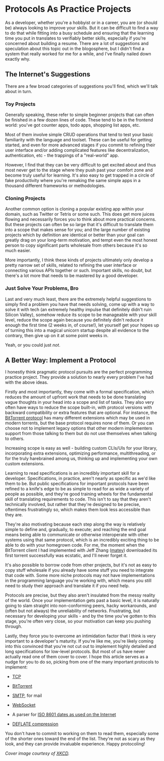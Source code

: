 # Protocols As Practice Projects

As a developer, whether you're a hobbyist or in a career, you are (or should be) always looking to improve your skills. But it can be difficult to find a way to do that while fitting into a busy schedule and ensuring that the learning time you put in translates to verifiably better skills, especially if you're concerned about building a resume. There are a lot of suggestions and speculation about this topic out in the blogosphere, but I didn't find a system that really worked for me for a while, and I've finally nailed down exactly why.

## The Internet's Suggestions

There are a few broad categories of suggestions you'll find, which we'll talk about in turn.

### Toy Projects

Generally speaking, these refer to simple beginner projects that can often be finished in a few dozen lines of code. These tend to be in the frontend world: you've got counter apps, todo apps, shopping list apps, etc.

Most of them involve simple CRUD operations that tend to test your basic familiarity with the language and toolset. These can be useful for getting started, and even for more advanced stages if you commit to refining their user interface and/or adding complicated features like decentralization, authentication, etc - the trappings of a "real-world" app.

However, I find that they can be very difficult to get excited about and thus most never get to the stage where they push past your comfort zone and become truly useful for learning. It's also easy to get trapped in a circle of fake productivity where you're remaking the same simple apps in a thousand different frameworks or methodologies.

### Cloning Projects

Another common option is cloning a popular existing app within your domain, such as Twitter or Tetris or some such. This does get more juices flowing and necessarily forces you to think about more practical concerns. But these projects can often be so large that it's difficult to translate them into a scope that makes sense for you; and the large number of existing projects which by definition are identical or better than your goal can greatly drag on your long-term motivation, and tempt even the most honest person to copy significant parts wholesale from others because it's so much easier.

More importantly, I think these kinds of projects ultimately only develop a pretty narrow set of skills, related to refining the user interface or connecting various APIs together or such. Important skills, no doubt, but there's a lot more that needs to be mastered by a good developer.

### Just Solve Your Problems, Bro

Last and very much least, there are the extremely helpful suggestions to simply find a problem you have that needs solving, come up with a way to solve it with tech (an extremely healthy impulse that definitely didn't ruin Silicon Valley), somehow reduce its scope to be manageable with your skill level, reduce the scope again because you definitely didn't reduce it enough the first time (2 weeks in, of course!), let yourself get your hopes up of turning this into a magical unicorn startup despite all evidence to the contrary, then give up on it at some point weeks in.

Yeah, or you could just *not*.

## A Better Way: Implement a Protocol

I honestly think pragmatic protocol pursuits are the perfect programming practice project. They provide a solution to nearly every problem I've had with the above ideas.

Firstly and most importantly, they come with a formal specification, which reduces the amount of upfront work that needs to be done translating vague thoughts in your head into a scope and list of tasks. They also very often have ways to reduce the scope built-in, with protocol versions with backward compatibility or extra features that are optional. For instance, the [BitTorrent protocol](https://www.bittorrent.org/beps/bep_0003.html) has many different extensions which may be used in modern torrents, but the base protocol requires none of them. Or you can choose not to implement legacy options that other modern implementers support from those talking to them but do not use themselves when talking to others.

Increasing scope is easy as well - building custom CLIs/UIs for your library, incorporating extra extensions, optimizing performance, multithreading, or for the truly harebrained among us, thinking up and implementing your own custom extensions.

Learning to read specifications is an incredibly important skill for a developer. Specifications, in practice, aren't nearly as specific as we'd like them to be. But public specifications for important protocols have been refined to a knife's edge to be as simple to read for as wide a variety of people as possible, and they're good training wheels for the fundamental skill of translating requirements to code. This isn't to say that they aren't technically involved, but rather that they're designed to be precise, oftentimes frustratingly so, which makes them look less accessible than they are.

They're also motivating because each step along the way is relatively simple to define and, gradually, to execute; and reaching the end goal means being able to communicate or otherwise interoperate with other systems using that same protocol, which is an incredibly exciting thing to be able to do with your homegrown code. For me, the moment when the BitTorrent client I had implemented with Jeff Zhang ([matey](https://github.com/naiveai/matey)) downloaded its first torrent successfully was ecstatic, and I'll never forget it.

It's also possible to borrow code from other projects, but it's not as easy to copy stuff wholesale if you already have some stuff you need to integrate that code with. Some more niche protocols may not have implementations in the programming language you're working with, which means you still need to study their approach and translate it if you need help.

Protocols are precise, but they also aren't insulated from the messy reality of the world. Once your implementation gets past a basic level, it is naturally going to slam straight into non-conforming peers, hacky workarounds, and (often but not always) the unreliability of networks. Frustrating, but necessary for developing your skills - and by the time you've gotten to this stage, you're often very close, so your motivation can keep you pushing through.

Lastly, they force you to overcome an intimidation factor that I think is very important to a developer's maturity. If you're like me, you're likely coming into this convinced that you're not cut out to implement highly detailed and long specifications for low-level protocols. But most of us have never actually read one of them cover to cover. I hope this article serves as a nudge for you to do so, picking from one of the many important protocols to implement:

*   [TCP](https://www.ietf.org/rfc/rfc9293.html)
    
*   [BitTorrent](https://www.bittorrent.org/beps/bep_0003.html)
    
*   [SMTP](https://www.rfc-editor.org/rfc/rfc3207), for mail
    
*   [WebSocket](https://www.rfc-editor.org/rfc/rfc6455.html)
    
*   A parser for [ISO 8601 dates as used on the Internet](https://www.rfc-editor.org/rfc/rfc3339)
    
*   [DEFLATE compression](https://www.rfc-editor.org/rfc/rfc1951)
    

You don't have to commit to working on them to read them, especially some of the shorter ones toward the end of the list. They're not as scary as they look, and they can provide invaluable experience. Happy protocoling!

*Cover image courtesy of* [*XKCD*](https://xkcd.com/927/)*.*